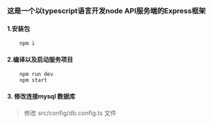 ### 这是一个以typescript语言开发node API服务端的Express框架

#### 1.安装包

```
    npm i
```

#### 2.编译以及启动服务项目

```
    npm run dev
    npm start
```

#### 3. 修改连接mysql 数据库

>修改 src/config/db.config.ts 文件


